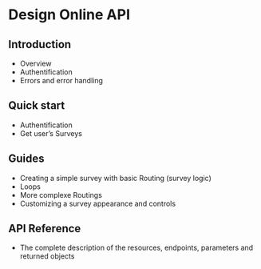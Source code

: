 # Design Online API
## Introduction
- Overview
- Authentification
- Errors and error handling
## Quick start
- Authentification
- Get user’s Surveys
## Guides
  - Creating a simple survey with basic Routing (survey logic)
  - Loops
  - More complexe Routings
  - Customizing a survey appearance and controls
## API Reference
  - The complete description of the resources, endpoints, parameters and returned objects
